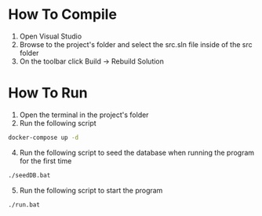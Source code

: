 # How To Compile
1. Open Visual Studio
2. Browse to the project's folder and select the src.sln file inside of the src folder
3. On the toolbar click Build -> Rebuild Solution

# How To Run
1. Open the terminal in the project's folder
2. Run the following script
```bash
docker-compose up -d
```
4. Run the following script to seed the database when running the program for the first time
```bash
./seedDB.bat
```
5. Run the following script to start the program
```bash
./run.bat
```
   
